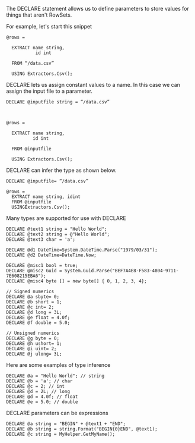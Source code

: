 The DECLARE statement allows us to define parameters to store values for things that aren't RowSets.

For example, let's start this snippet

```
@rows =      
  EXTRACT name string, 
           id int     
  FROM “/data.csv”     
  USING Extractors.Csv();
```

DECLARE lets us assign constant values to a name. In this case we can assign the input file to a parameter.

```
DECLARE @inputfile string = “/data.csv”

@rows =      
  EXTRACT name string, 
          id int     
  FROM @inputfile     
  USING Extractors.Csv();
```

DECLARE can infer the type as shown below.

```
DECLARE @inputfile= “/data.csv”

@rows =
  EXTRACT name string, idint
  FROM @inputfile
  USINGExtractors.Csv();
```

Many types are supported for use with DECLARE

```
DECLARE @text1 string = "Hello World";
DECLARE @text2 string = @"Hello World";
DECLARE @text3 char = 'a';

DECLARE @d1 DateTime=System.DateTime.Parse("1979/03/31");
DECLARE @d2 DateTime=DateTime.Now;

DECLARE @misc1 bool = true;
DECLARE @misc2 Guid = System.Guid.Parse("BEF7A4E8-F583-4804-9711-7E608215EBA6");
DECLARE @misc4 byte [] = new byte[] { 0, 1, 2, 3, 4};

// Signed numerics
DECLARE @a sbyte= 0;
DECLARE @b short = 1;
DECLARE @c int= 2;
DECLARE @d long = 3L;
DECLARE @e float = 4.0f;
DECLARE @f double = 5.0;

// Unsigned numerics
DECLARE @g byte = 0;
DECLARE @h ushort= 1;
DECLARE @i uint= 2;
DECLARE @j ulong= 3L;
```

Here are some examples of type inference

```
DECLARE @a = "Hello World"; // string
DECLARE @b = 'a'; // char
DECLARE @c = 2; // int
DECLARE @d = 2L; // long
DECLARE @d = 4.0f; // float
DECLARE @e = 5.0; // double
```

DECLARE parameters can be expressions 

```
DECLARE @a string = "BEGIN" + @text1 + "END";
DECLARE @b string = string.Format("BEGIN{0}END", @text1);
DECLARE @c string = MyHelper.GetMyName();
```







